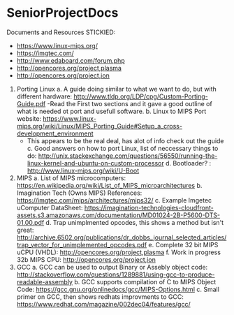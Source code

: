 # SeniorProjectDocs
Documents and Resources 
STICKIED:
  - https://www.linux-mips.org/
  - https://imgtec.com/
  - http://www.edaboard.com/forum.php
  - http://opencores.org/project,plasma
  - http://opencores.org/project,ion

1. Porting Linux
  a. A guide doing similar to what we want to do, but with different hardware:    http://www.tldp.org/LDP/cpg/Custom-Porting-Guide.pdf 
    -Read the First two sections and it gave a good outline of what is needed ot port and usefull software.
  b. Linux to MIPS Port website: https://www.linux-mips.org/wiki/Linux/MIPS_Porting_Guide#Setup_a_cross-development_environment
    - This appears to be the real deal, has alot of info check out the guide
  c. Good answers on how to port Linux, list of neccessary things to do: http://unix.stackexchange.com/questions/56550/running-the-linux-kernel-and-ubuntu-on-custom-processor
  d. Bootloader? : http://www.linux-mips.org/wiki/U-Boot 
2. MIPS
  a. List of MIPS microcomputers: https://en.wikipedia.org/wiki/List_of_MIPS_microarchitectures 
  b. Imagination Tech (Owns MIPS) References: https://imgtec.com/mips/architectures/mips32/ 
  c. Example Imgetec uComputer DataSheet: https://imagination-technologies-cloudfront-assets.s3.amazonaws.com/documentation/MD01024-2B-P5600-DTS-01.00.pdf
  d. Trap unimplmented opcodes, this shows a method but isn't great: http://archive.6502.org/publications/dr_dobbs_journal_selected_articles/trap_vector_for_unimplemented_opcodes.pdf 
  e. Complete 32 bit MIPS uCPU (VHDL): http://opencores.org/project,plasma 
  f. Work in progress 32b MIPS CPU: http://opencores.org/project,ion
3. GCC
  a. GCC can be used to output Binary or Assebly object code: http://stackoverflow.com/questions/1289881/using-gcc-to-produce-readable-assembly 
  b. GCC supports compilation of C to MIPS Object Code: https://gcc.gnu.org/onlinedocs/gcc/MIPS-Options.html
  c. Small primer on GCC, then shows redhats improvments to GCC: https://www.redhat.com/magazine/002dec04/features/gcc/ 


